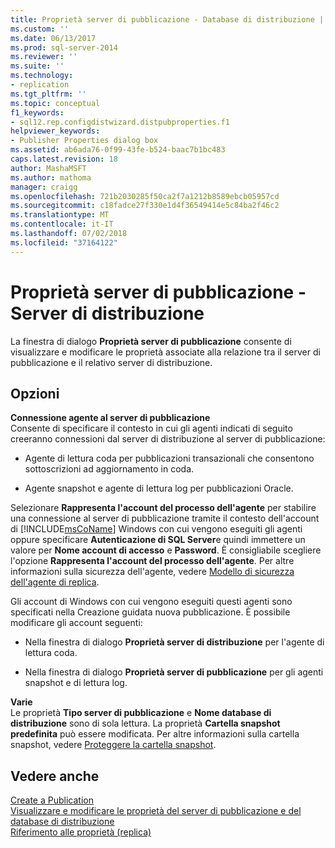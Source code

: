 ```yaml
---
title: Proprietà server di pubblicazione - Database di distribuzione | Microsoft Docs
ms.custom: ''
ms.date: 06/13/2017
ms.prod: sql-server-2014
ms.reviewer: ''
ms.suite: ''
ms.technology:
- replication
ms.tgt_pltfrm: ''
ms.topic: conceptual
f1_keywords:
- sql12.rep.configdistwizard.distpubproperties.f1
helpviewer_keywords:
- Publisher Properties dialog box
ms.assetid: ab6ada76-0f99-43fe-b524-baac7b1bc483
caps.latest.revision: 18
author: MashaMSFT
ms.author: mathoma
manager: craigg
ms.openlocfilehash: 721b2030285f50ca2f7a1212b8589ebcb05957cd
ms.sourcegitcommit: c18fadce27f330e1d4f36549414e5c84ba2f46c2
ms.translationtype: MT
ms.contentlocale: it-IT
ms.lasthandoff: 07/02/2018
ms.locfileid: "37164122"
---
```

# <a name="publisher-properties---distributor"></a>Proprietà server di pubblicazione - Server di distribuzione
  La finestra di dialogo **Proprietà server di pubblicazione** consente di visualizzare e modificare le proprietà associate alla relazione tra il server di pubblicazione e il relativo server di distribuzione.  
  
## <a name="options"></a>Opzioni  
 **Connessione agente al server di pubblicazione**  
 Consente di specificare il contesto in cui gli agenti indicati di seguito creeranno connessioni dal server di distribuzione al server di pubblicazione:  
  
-   Agente di lettura coda per pubblicazioni transazionali che consentono sottoscrizioni ad aggiornamento in coda.  
  
-   Agente snapshot e agente di lettura log per pubblicazioni Oracle.  
  
 Selezionare **Rappresenta l'account del processo dell'agente** per stabilire una connessione al server di pubblicazione tramite il contesto dell'account di [!INCLUDE[msCoName](../../includes/msconame-md.md)] Windows con cui vengono eseguiti gli agenti oppure specificare **Autenticazione di SQL Server**e quindi immettere un valore per **Nome account di accesso** e **Password**. È consigliabile scegliere l'opzione **Rappresenta l'account del processo dell'agente**. Per altre informazioni sulla sicurezza dell'agente, vedere [Modello di sicurezza dell'agente di replica](security/replication-agent-security-model.md).  
  
 Gli account di Windows con cui vengono eseguiti questi agenti sono specificati nella Creazione guidata nuova pubblicazione. È possibile modificare gli account seguenti:  
  
-   Nella finestra di dialogo **Proprietà server di distribuzione** per l'agente di lettura coda.  
  
-   Nella finestra di dialogo **Proprietà server di pubblicazione** per gli agenti snapshot e di lettura log.  
  
 **Varie**  
 Le proprietà **Tipo server di pubblicazione** e **Nome database di distribuzione** sono di sola lettura. La proprietà **Cartella snapshot predefinita** può essere modificata. Per altre informazioni sulla cartella snapshot, vedere [Proteggere la cartella snapshot](security/secure-the-snapshot-folder.md).  
  
## <a name="see-also"></a>Vedere anche  
 [Create a Publication](publish/create-a-publication.md)   
 [Visualizzare e modificare le proprietà del server di pubblicazione e del database di distribuzione](view-and-modify-distributor-and-publisher-properties.md)   
 [Riferimento alle proprietà &#40;replica&#41;](properties-reference-replication.md)  
  
  
